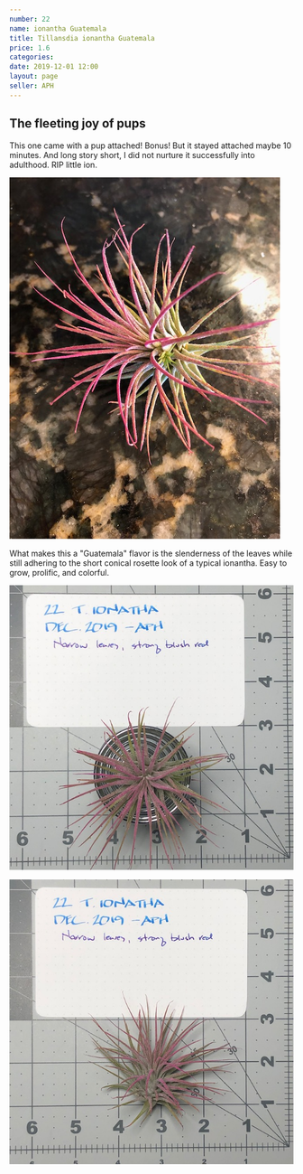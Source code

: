 ```yaml
---
number: 22
name: ionantha Guatemala
title: Tillansdia ionantha Guatemala
price: 1.6
categories:
date: 2019-12-01 12:00
layout: page
seller: APH
---
```

## The fleeting joy of pups

This one came with a pup attached! Bonus! But it stayed attached maybe 10 minutes. And long story short, I did not nurture it successfully into adulthood. RIP little ion.

!["Tillandsia ionantha Guatemala"](/i/IMG_5481.jpeg "Tillandsia ionantha Guatemala")

What makes this a "Guatemala" flavor is the slenderness of the leaves while still adhering to the short conical rosette look of a typical ionantha. Easy to grow, prolific, and colorful.

!["Tillandsia ionantha Guatemala"](/i/IMG_5838.jpeg "Tillandsia ionantha Guatemala")

!["Tillandsia ionantha Guatemala"](/i/IMG_5839.jpeg "Tillandsia ionantha Guatemala")
